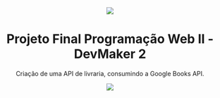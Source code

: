<div align="center"><img src="https://i.postimg.cc/3JKXXYzt/bnn-adabook.jpg"</div>

<div style="align:center; text-align:center;"><h1>Projeto Final Programação Web II - DevMaker 2</h1></div>

Criação de uma API de livraria, consumindo a Google Books API.




![](https://i.postimg.cc/NjvwJC7C/uml-adabook.jpg)

